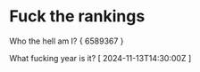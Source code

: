 # Fuck the rankings

Who the hell am I?
{ 6589367 }

What fucking year is it?
[ 2024-11-13T14:30:00Z ]
